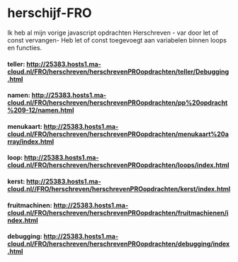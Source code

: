 # herschijf-FRO 
Ik heb al mijn vorige javascript opdrachten Herschreven - var door let of const vervangen- Heb let of const toegevoegt aan variabelen binnen loops en functies.

#### teller: http://25383.hosts1.ma-cloud.nl/FRO/herschreven/herschrevenPROopdrachten/teller/Debugging.html
#### namen: http://25383.hosts1.ma-cloud.nl/FRO/herschreven/herschrevenPROopdrachten/pp%20opdracht%209-12/namen.html
#### menukaart: http://25383.hosts1.ma-cloud.nl/FRO/herschreven/herschrevenPROopdrachten/menukaart%20array/index.html
#### loop: http://25383.hosts1.ma-cloud.nl/FRO/herschreven/herschrevenPROopdrachten/loops/index.html
#### kerst: http://25383.hosts1.ma-cloud.nl//FRO/herschreven/herschrevenPROopdrachten/kerst/index.html
#### fruitmachinen: http://25383.hosts1.ma-cloud.nl/FRO/herschreven/herschrevenPROopdrachten/fruitmachienen/index.html
#### debugging: http://25383.hosts1.ma-cloud.nl/FRO/herschreven/herschrevenPROopdrachten/debugging/index.html
